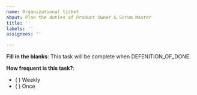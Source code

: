 ```yaml
---
name: Organizational ticket
about: Plan the duties of Product Owner & Scrum Master
title: ''
labels: ''
assignees: ''

---
```


**Fill in the blanks**:
This task will be complete when DEFENITION_OF_DONE.

**How frequent is this task?**:
- ( ) Weekly
- ( ) Once
